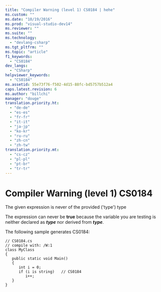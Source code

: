 ```yaml
---
title: "Compiler Warning (level 1) CS0184 | hehe"
ms.custom: ""
ms.date: "10/19/2016"
ms.prod: "visual-studio-dev14"
ms.reviewer: ""
ms.suite: ""
ms.technology: 
  - "devlang-csharp"
ms.tgt_pltfrm: ""
ms.topic: "article"
f1_keywords: 
  - "CS0184"
dev_langs: 
  - "CSharp"
helpviewer_keywords: 
  - "CS0184"
ms.assetid: 55e73f76-f502-4d15-88fc-bd5757b512a4
caps.latest.revision: 6
ms.author: "billchi"
manager: "douge"
translation.priority.ht: 
  - "de-de"
  - "es-es"
  - "fr-fr"
  - "it-it"
  - "ja-jp"
  - "ko-kr"
  - "ru-ru"
  - "zh-cn"
  - "zh-tw"
translation.priority.mt: 
  - "cs-cz"
  - "pl-pl"
  - "pt-br"
  - "tr-tr"
---
```

# Compiler Warning (level 1) CS0184
The given expression is never of the provided ('type') type  
  
 The expression can never be **true** because the variable you are testing is neither declared as ***type*** nor derived from ***type***.  
  
 The following sample generates CS0184:  
  
```  
// CS0184.cs  
// compile with: /W:1  
class MyClass  
{  
   public static void Main()  
   {  
      int i = 0;  
      if (i is string)   // CS0184  
         i++;  
   }  
}  
```
